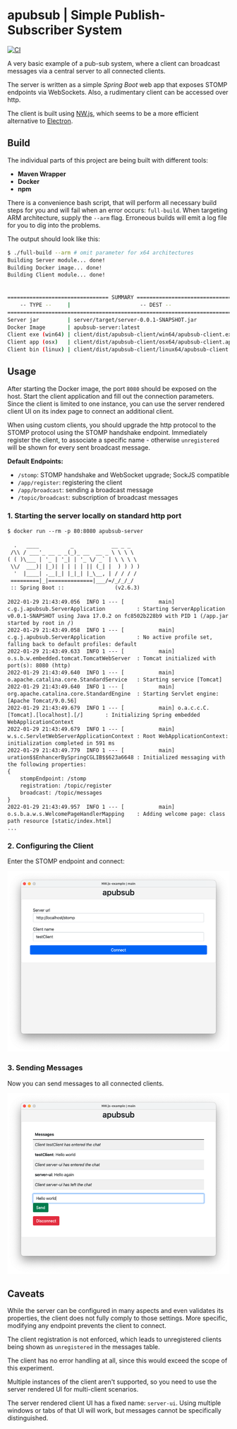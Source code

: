 # apubsub | Simple Publish-Subscriber System

[![CI](https://github.com/jazzschmidt/apubsub/actions/workflows/ci.yml/badge.svg?branch=main)](https://github.com/jazzschmidt/gradle-docker-plugin/actions/workflows/ci.yml)

A very basic example of a pub-sub system, where a client can broadcast messages via a central server to all connected
clients.

The server is written as a simple _Spring Boot_ web app that exposes STOMP endpoints via WebSockets. Also, a rudimentary
client can be accessed over http.

The client is built using [NW.js](https://nwjs.io/), which seems to be a more efficient alternative
to [Electron](https://www.electronjs.org/).

## Build

The individual parts of this project are being built with different tools:

- **Maven Wrapper**
- **Docker**
- **npm**

There is a convenience bash script, that will perform all necessary build steps for you and will fail when an error
occurs: `full-build`. When targeting ARM architecture, supply the `--arm` flag. Erroneous builds will emit a log file
for you to dig into the problems.

The output should look like this:

```bash
$ ./full-build --arm # omit parameter for x64 architectures
Building Server module... done!
Building Docker image... done!
Building Client module... done!


================================ SUMMARY ================================
    -- TYPE --     |                      -- DEST --
=========================================================================
Server jar         | server/target/server-0.0.1-SNAPSHOT.jar
Docker Image       | apubsub-server:latest
Client exe (win64) | client/dist/apubsub-client/win64/apubsub-client.exe
Client app (osx)   | client/dist/apubsub-client/osx64/apubsub-client.app
Client bin (linux) | client/dist/apubsub-client/linux64/apubsub-client
```

## Usage

After starting the Docker image, the port `8080` should be exposed on the host. Start the client application and fill
out the connection parameters. Since the client is limited to one instance, you can use the server rendered client UI on
its index page to connect an additional client.

When using custom clients, you should upgrade the http protocol to the STOMP protocol using the STOMP handshake
endpoint. Immediately register the client, to associate a specific name - otherwise `unregistered` will be shown for
every sent broadcast message.

**Default Endpoints:**

- `/stomp`: STOMP handshake and WebSocket upgrade; SockJS compatible
- `/app/register`: registering the client
- `/app/broadcast`: sending a broadcast message
- `/topic/broadcast`:  subscription of broadcast messages

### 1. Starting the server locally on standard http port

```
$ docker run --rm -p 80:8080 apubsub-server

  .   ____          _            __ _ _
 /\\ / ___'_ __ _ _(_)_ __  __ _ \ \ \ \
( ( )\___ | '_ | '_| | '_ \/ _` | \ \ \ \
 \\/  ___)| |_)| | | | | || (_| |  ) ) ) )
  '  |____| .__|_| |_|_| |_\__, | / / / /
 =========|_|==============|___/=/_/_/_/
 :: Spring Boot ::                (v2.6.3)

2022-01-29 21:43:49.056  INFO 1 --- [           main] c.g.j.apubsub.ServerApplication          : Starting ServerApplication v0.0.1-SNAPSHOT using Java 17.0.2 on fc8502b228b9 with PID 1 (/app.jar started by root in /)
2022-01-29 21:43:49.058  INFO 1 --- [           main] c.g.j.apubsub.ServerApplication          : No active profile set, falling back to default profiles: default
2022-01-29 21:43:49.633  INFO 1 --- [           main] o.s.b.w.embedded.tomcat.TomcatWebServer  : Tomcat initialized with port(s): 8080 (http)
2022-01-29 21:43:49.640  INFO 1 --- [           main] o.apache.catalina.core.StandardService   : Starting service [Tomcat]
2022-01-29 21:43:49.640  INFO 1 --- [           main] org.apache.catalina.core.StandardEngine  : Starting Servlet engine: [Apache Tomcat/9.0.56]
2022-01-29 21:43:49.679  INFO 1 --- [           main] o.a.c.c.C.[Tomcat].[localhost].[/]       : Initializing Spring embedded WebApplicationContext
2022-01-29 21:43:49.679  INFO 1 --- [           main] w.s.c.ServletWebServerApplicationContext : Root WebApplicationContext: initialization completed in 591 ms
2022-01-29 21:43:49.779  INFO 1 --- [           main] uration$$EnhancerBySpringCGLIB$$623a6648 : Initialized messaging with the following properties: 
{
    stompEndpoint: /stomp
    registration: /topic/register
    broadcast: /topic/messages
}
2022-01-29 21:43:49.957  INFO 1 --- [           main] o.s.b.a.w.s.WelcomePageHandlerMapping    : Adding welcome page: class path resource [static/index.html]
...
```

### 2. Configuring the Client

Enter the STOMP endpoint and connect:

![Configuring the Client](assets/client-connect.png)

### 3. Sending Messages

Now you can send messages to all connected clients.

![Sending Messages](assets/client-chat.png)

## Caveats

While the server can be configured in many aspects and even validates its properties, the client does not fully comply
to those settings. More specific, modifying any endpoint prevents the client to connect.

The client registration is not enforced, which leads to unregistered clients being shown as `unregistered` in the
messages table.

The client has no error handling at all, since this would exceed the scope of this experiment.

Multiple instances of the client aren't supported, so you need to use the server rendered UI for multi-client scenarios.

The server rendered client UI has a fixed name: `server-ui`. Using multiple windows or tabs of that UI will work, but
messages cannot be specifically distinguished.
